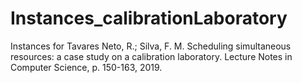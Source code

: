 # Instances_calibrationLaboratory
Instances for Tavares Neto, R.; Silva, F. M. Scheduling simultaneous resources: a case study on a calibration laboratory. Lecture Notes in Computer Science, p. 150-163, 2019.
